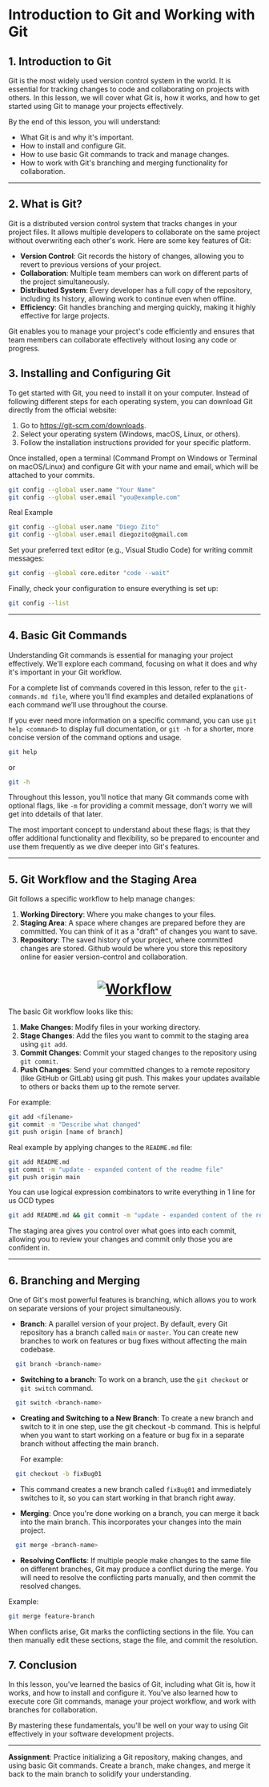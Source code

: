 # Introduction to Git and Working with Git

## **1\. Introduction to Git**

Git is the most widely used version control system in the world. It is essential for tracking changes to code and collaborating on projects with others. In this lesson, we will cover what Git is, how it works, and how to get started using Git to manage your projects effectively.

By the end of this lesson, you will understand:

- What Git is and why it's important.
- How to install and configure Git.
- How to use basic Git commands to track and manage changes.
- How to work with Git's branching and merging functionality for collaboration.

---

## **2\. What is Git?**

Git is a distributed version control system that tracks changes in your project files. It allows multiple developers to collaborate on the same project without overwriting each other's work. Here are some key features of Git:

- **Version Control**: Git records the history of changes, allowing you to revert to previous versions of your project.
- **Collaboration**: Multiple team members can work on different parts of the project simultaneously.
- **Distributed System**: Every developer has a full copy of the repository, including its history, allowing work to continue even when offline.
- **Efficiency**: Git handles branching and merging quickly, making it highly effective for large projects.

Git enables you to manage your project's code efficiently and ensures that team members can collaborate effectively without losing any code or progress.

## **3\. Installing and Configuring Git**

To get started with Git, you need to install it on your computer. Instead of following different steps for each operating system, you can download Git directly from the official website:

1.  Go to <https://git-scm.com/downloads>.
2.  Select your operating system (Windows, macOS, Linux, or others).
3.  Follow the installation instructions provided for your specific platform.

Once installed, open a terminal (Command Prompt on Windows or Terminal on macOS/Linux) and configure Git with your name and email, which will be attached to your commits.

```bash
git config --global user.name "Your Name"
git config --global user.email "you@example.com"
```

Real Example

```bash
git config --global user.name "Diego Zito"
git config --global user.email diegozito@gmail.com
```

Set your preferred text editor (e.g., Visual Studio Code) for writing commit messages:

```bash
git config --global core.editor "code --wait"
```

Finally, check your configuration to ensure everything is set up:

```bash
git config --list
```

---

## **4\. Basic Git Commands**

Understanding Git commands is essential for managing your project effectively. We'll explore each command, focusing on what it does and why it's important in your Git workflow.

For a complete list of commands covered in this lesson, refer to the `git-commands.md file`, where you’ll find examples and detailed explanations of each command we’ll use throughout the course.

If you ever need more information on a specific command, you can use `git help <command>` to display full documentation, or `git -h` for a shorter, more concise version of the command options and usage.

```bash
git help
```

or

```bash
git -h
```

Throughout this lesson, you’ll notice that many Git commands come with optional flags, like `-m` for providing a commit message, don't worry we will get into ddetails of that later.

The most important concept to understand about these flags; is that they offer additional functionality and flexibility, so be prepared to encounter and use them frequently as we dive deeper into Git's features.

---

## **5\. Git Workflow and the Staging Area**

Git follows a specific workflow to help manage changes:

1.  **Working Directory**: Where you make changes to your files.
2.  **Staging Area**: A space where changes are prepared before they are committed. You can think of it as a "draft" of changes you want to save.
3.  **Repository**: The saved history of your project, where committed changes are stored. Github would be where you store this repository online for easier version-control and collaboration.

<h1 align="center">
  <a href="">
    <img src="./assets/imgs/workflow.png" alt="Workflow">
  </a>
</h1>

The basic Git workflow looks like this:

1.  **Make Changes**: Modify files in your working directory.
2.  **Stage Changes**: Add the files you want to commit to the staging area using `git add`.
3.  **Commit Changes**: Commit your staged changes to the repository using `git commit`.
4.  **Push Changes**: Send your committed changes to a remote repository (like GitHub or GitLab) using git push. This makes your updates available to others or backs them up to the remote server.

For example:

```bash
git add <filename>
git commit -m "Describe what changed"
git push origin [name of branch]
```

Real example by applying changes to the `README.md` file:

```bash
git add README.md
git commit -m "update - expanded content of the readme file"
git push origin main
```

You can use logical expression combinators to write everything in 1 line for us OCD types

```bash
git add README.md && git commit -m "update - expanded content of the readme file" && git push origin main
```

The staging area gives you control over what goes into each commit, allowing you to review your changes and commit only those you are confident in.

---

## **6\. Branching and Merging**

One of Git's most powerful features is branching, which allows you to work on separate versions of your project simultaneously.

- **Branch**: A parallel version of your project. By default, every Git repository has a branch called `main` or `master`. You can create new branches to work on features or bug fixes without affecting the main codebase.

```bash
  git branch <branch-name>
```

- **Switching to a branch**: To work on a branch, use the `git checkout` or `git switch` command.

```bash
  git switch <branch-name>
```

- **Creating and Switching to a New Branch**: To create a new branch and switch to it in one step, use the git checkout -b command. This is helpful when you want to start working on a feature or bug fix in a separate branch without affecting the main branch.

  For example:

```bash
  git checkout -b fixBug01
```

- This command creates a new branch called `fixBug01` and immediately switches to it, so you can start working in that branch right away.

- **Merging**: Once you're done working on a branch, you can merge it back into the main branch. This incorporates your changes into the main project.

```bash
  git merge <branch-name>
```

- **Resolving Conflicts**: If multiple people make changes to the same file on different branches, Git may produce a conflict during the merge. You will need to resolve the conflicting parts manually, and then commit the resolved changes.

Example:

```bash
git merge feature-branch
```

When conflicts arise, Git marks the conflicting sections in the file. You can then manually edit these sections, stage the file, and commit the resolution.

## **7\. Conclusion**

In this lesson, you've learned the basics of Git, including what Git is, how it works, and how to install and configure it. You've also learned how to execute core Git commands, manage your project workflow, and work with branches for collaboration.

By mastering these fundamentals, you'll be well on your way to using Git effectively in your software development projects.

---

**Assignment**: Practice initializing a Git repository, making changes, and using basic Git commands. Create a branch, make changes, and merge it back to the main branch to solidify your understanding.
